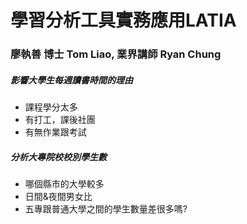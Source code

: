 # 學習分析工具實務應用LATIA
### 廖執善 博士 Tom Liao, 	業界講師 Ryan Chung

##### 影響大學生每週讀書時間的理由
* 課程學分太多  
* 有打工，課後社團  
* 有無作業跟考試  
##### 分析大專院校校別學生數
* 哪個縣市的大學較多  
* 日間&夜間男女比  
* 五專跟普通大學之間的學生數量差很多嗎?  
